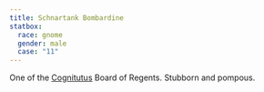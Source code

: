 ```yaml
---
title: Schnartank Bombardine
statbox:
  race: gnome
  gender: male
  case: "11"
---
```


One of the [Cognitutus](../locales/cognitutus) Board of Regents.
Stubborn and pompous.
